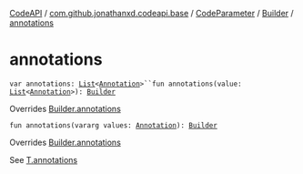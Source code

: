 [CodeAPI](../../../index.md) / [com.github.jonathanxd.codeapi.base](../../index.md) / [CodeParameter](../index.md) / [Builder](index.md) / [annotations](.)

# annotations

`var annotations: `[`List`](https://kotlinlang.org/api/latest/jvm/stdlib/kotlin.collections/-list/index.html)`<`[`Annotation`](../../-annotation/index.md)`>``fun annotations(value: `[`List`](https://kotlinlang.org/api/latest/jvm/stdlib/kotlin.collections/-list/index.html)`<`[`Annotation`](../../-annotation/index.md)`>): `[`Builder`](index.md)

Overrides [Builder.annotations](../../-annotable/-builder/annotations.md)


`fun annotations(vararg values: `[`Annotation`](../../-annotation/index.md)`): `[`Builder`](index.md)

Overrides [Builder.annotations](../../-annotable/-builder/annotations.md)

See [T.annotations](#)

